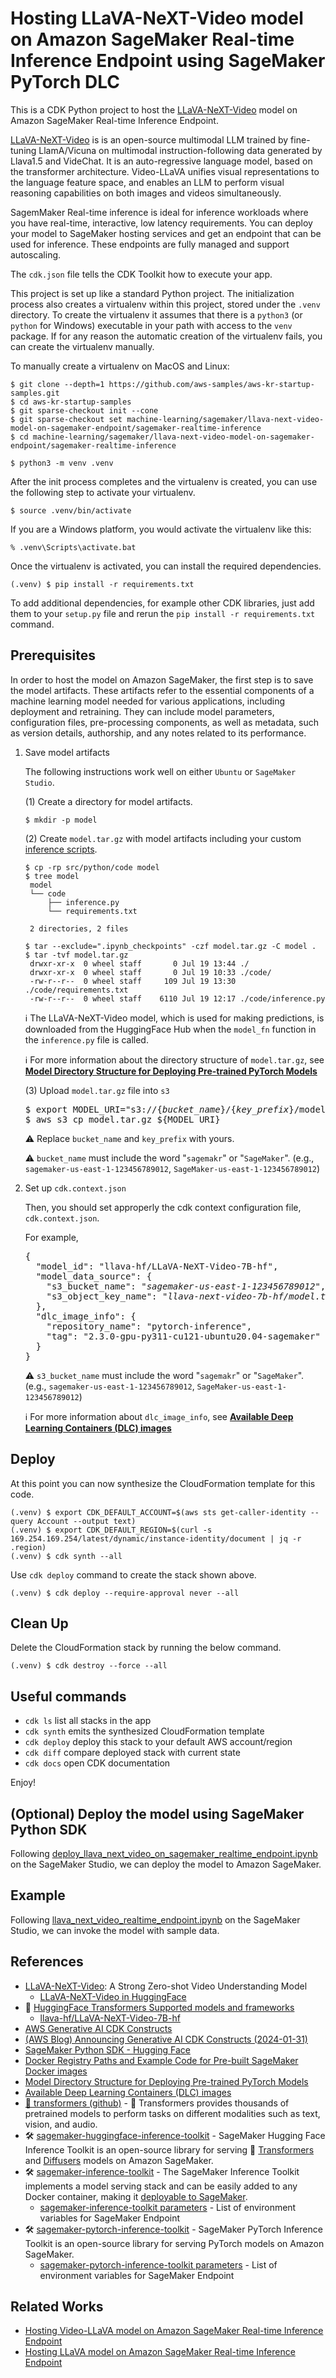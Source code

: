 # Hosting LLaVA-NeXT-Video model on Amazon SageMaker Real-time Inference Endpoint using SageMaker PyTorch DLC

This is a CDK Python project to host the [LLaVA-NeXT-Video](https://llava-vl.github.io/blog/2024-04-30-llava-next-video/) model
on Amazon SageMaker Real-time Inference Endpoint.

[LLaVA-NeXT-Video](https://huggingface.co/docs/transformers/model_doc/llava-next-video) is is an open-source multimodal LLM trained by fine-tuning LlamA/Vicuna on multimodal instruction-following data generated by Llava1.5 and VideChat.
It is an auto-regressive language model, based on the transformer architecture.
Video-LLaVA unifies visual representations to the language feature space, and enables an LLM to perform visual reasoning capabilities on both images and videos simultaneously.

SagemMaker Real-time inference is ideal for inference workloads where you have real-time, interactive, low latency requirements.
You can deploy your model to SageMaker hosting services and get an endpoint that can be used for inference.
These endpoints are fully managed and support autoscaling.

The `cdk.json` file tells the CDK Toolkit how to execute your app.

This project is set up like a standard Python project.  The initialization
process also creates a virtualenv within this project, stored under the `.venv`
directory.  To create the virtualenv it assumes that there is a `python3`
(or `python` for Windows) executable in your path with access to the `venv`
package. If for any reason the automatic creation of the virtualenv fails,
you can create the virtualenv manually.

To manually create a virtualenv on MacOS and Linux:

```
$ git clone --depth=1 https://github.com/aws-samples/aws-kr-startup-samples.git
$ cd aws-kr-startup-samples
$ git sparse-checkout init --cone
$ git sparse-checkout set machine-learning/sagemaker/llava-next-video-model-on-sagemaker-endpoint/sagemaker-realtime-inference
$ cd machine-learning/sagemaker/llava-next-video-model-on-sagemaker-endpoint/sagemaker-realtime-inference

$ python3 -m venv .venv
```

After the init process completes and the virtualenv is created, you can use the following
step to activate your virtualenv.

```
$ source .venv/bin/activate
```

If you are a Windows platform, you would activate the virtualenv like this:

```
% .venv\Scripts\activate.bat
```

Once the virtualenv is activated, you can install the required dependencies.

```
(.venv) $ pip install -r requirements.txt
```

To add additional dependencies, for example other CDK libraries, just add
them to your `setup.py` file and rerun the `pip install -r requirements.txt`
command.

## Prerequisites

In order to host the model on Amazon SageMaker, the first step is to save the model artifacts.
These artifacts refer to the essential components of a machine learning model needed for various applications,
including deployment and retraining.
They can include model parameters, configuration files, pre-processing components,
as well as metadata, such as version details, authorship, and any notes related to its performance.

1. Save model artifacts

   The following instructions work well on either `Ubuntu` or `SageMaker Studio`.

   (1) Create a directory for model artifacts.
   ```
   $ mkdir -p model
   ```

   (2) Create `model.tar.gz` with model artifacts including your custom [inference scripts](./src/python/code/).
   ```
   $ cp -rp src/python/code model
   $ tree model
    model
    └── code
        ├── inference.py
        └── requirements.txt

    2 directories, 2 files

   $ tar --exclude=".ipynb_checkpoints" -czf model.tar.gz -C model .
   $ tar -tvf model.tar.gz
    drwxr-xr-x  0 wheel staff       0 Jul 19 13:44 ./
    drwxr-xr-x  0 wheel staff       0 Jul 19 10:33 ./code/
    -rw-r--r--  0 wheel staff     109 Jul 19 13:30 ./code/requirements.txt
    -rw-r--r--  0 wheel staff    6110 Jul 19 12:17 ./code/inference.py
   ```

   :information_source: The LLaVA-NeXT-Video model, which is used for making predictions, is downloaded from the HuggingFace Hub when the `model_fn` function in the `inference.py` file is called.

   :information_source: For more information about the directory structure of `model.tar.gz`, see [**Model Directory Structure for Deploying Pre-trained PyTorch Models**](https://sagemaker.readthedocs.io/en/stable/frameworks/pytorch/using_pytorch.html#model-directory-structure)

   (3) Upload `model.tar.gz` file into `s3`
   <pre>
   $ export MODEL_URI="s3://{<i>bucket_name</i>}/{<i>key_prefix</i>}/model.tar.gz"
   $ aws s3 cp model.tar.gz ${MODEL_URI}
   </pre>

   :warning: Replace `bucket_name` and `key_prefix` with yours.

   :warning: `bucket_name` must include the word "`sagemakr`" or "`SageMaker`". (e.g., `sagemaker-us-east-1-123456789012`, `SageMaker-us-east-1-123456789012`)

2. Set up `cdk.context.json`

   Then, you should set approperly the cdk context configuration file, `cdk.context.json`.

   For example,
   <pre>
   {
     "model_id": "llava-hf/LLaVA-NeXT-Video-7B-hf",
     "model_data_source": {
       "s3_bucket_name": "<i>sagemaker-us-east-1-123456789012</i>",
       "s3_object_key_name": "<i>llava-next-video-7b-hf/model.tar.gz</i>"
     },
     "dlc_image_info": {
       "repository_name": "pytorch-inference",
       "tag": "2.3.0-gpu-py311-cu121-ubuntu20.04-sagemaker"
     }
   }
   </pre>
   :warning: `s3_bucket_name` must include the word "`sagemakr`" or "`SageMaker`". (e.g., `sagemaker-us-east-1-123456789012`, `SageMaker-us-east-1-123456789012`)

   :information_source: For more information about `dlc_image_info`, see [**Available Deep Learning Containers (DLC) images**](https://github.com/aws/deep-learning-containers/blob/master/available_images.md)


## Deploy

At this point you can now synthesize the CloudFormation template for this code.

```
(.venv) $ export CDK_DEFAULT_ACCOUNT=$(aws sts get-caller-identity --query Account --output text)
(.venv) $ export CDK_DEFAULT_REGION=$(curl -s 169.254.169.254/latest/dynamic/instance-identity/document | jq -r .region)
(.venv) $ cdk synth --all
```

Use `cdk deploy` command to create the stack shown above.

```
(.venv) $ cdk deploy --require-approval never --all
```

## Clean Up

Delete the CloudFormation stack by running the below command.

```
(.venv) $ cdk destroy --force --all
```

## Useful commands

 * `cdk ls`          list all stacks in the app
 * `cdk synth`       emits the synthesized CloudFormation template
 * `cdk deploy`      deploy this stack to your default AWS account/region
 * `cdk diff`        compare deployed stack with current state
 * `cdk docs`        open CDK documentation

Enjoy!

## (Optional) Deploy the model using SageMaker Python SDK

Following [deploy_llava_next_video_on_sagemaker_realtime_endpoint.ipynb](src/notebook/deploy_llava_next_video_on_sagemaker_realtime_endpoint.ipynb) on the SageMaker Studio, we can deploy the model to Amazon SageMaker.

## Example

Following [llava_next_video_realtime_endpoint.ipynb](src/notebook/llava_next_video_realtime_endpoint.ipynb) on the SageMaker Studio, we can invoke the model with sample data.

## References

 * [LLaVA-NeXT-Video](https://llava-vl.github.io/blog/2024-04-30-llava-next-video/): A Strong Zero-shot Video Understanding Model
   * [LLaVA-NeXT-Video in HuggingFace](https://huggingface.co/docs/transformers/model_doc/llava-next-video)
 * 🤗 [HuggingFace Transformers Supported models and frameworks](https://huggingface.co/docs/transformers/index#supported-models-and-frameworks)
   * [llava-hf/LLaVA-NeXT-Video-7B-hf](https://huggingface.co/llava-hf/LLaVA-NeXT-Video-7B-hf)
 * [AWS Generative AI CDK Constructs](https://awslabs.github.io/generative-ai-cdk-constructs/)
 * [(AWS Blog) Announcing Generative AI CDK Constructs (2024-01-31)](https://aws.amazon.com/blogs/devops/announcing-generative-ai-cdk-constructs/)
 * [SageMaker Python SDK - Hugging Face](https://sagemaker.readthedocs.io/en/stable/frameworks/huggingface/index.html)
 * [Docker Registry Paths and Example Code for Pre-built SageMaker Docker images](https://docs.aws.amazon.com/sagemaker/latest/dg-ecr-paths/sagemaker-algo-docker-registry-paths.html)
 * [Model Directory Structure for Deploying Pre-trained PyTorch Models](https://sagemaker.readthedocs.io/en/stable/frameworks/pytorch/using_pytorch.html#model-directory-structure)
 * [Available Deep Learning Containers (DLC) images](https://github.com/aws/deep-learning-containers/blob/master/available_images.md)
 * [🤗 transformers (github)](https://github.com/huggingface/transformers) - 🤗 Transformers provides thousands of pretrained models to perform tasks on different modalities such as text, vision, and audio.
 * 🛠️ [sagemaker-huggingface-inference-toolkit](https://github.com/aws/sagemaker-huggingface-inference-toolkit) - SageMaker Hugging Face Inference Toolkit is an open-source library for serving 🤗 [Transformers](https://huggingface.co/docs/transformers/index) and [Diffusers](https://huggingface.co/docs/diffusers/index) models on Amazon SageMaker.
 * 🛠️ [sagemaker-inference-toolkit](https://github.com/aws/sagemaker-inference-toolkit) - The SageMaker Inference Toolkit implements a model serving stack and can be easily added to any Docker container, making it [deployable to SageMaker](https://aws.amazon.com/sagemaker/deploy/).
   * [sagemaker-inference-toolkit parameters](https://github.com/aws/sagemaker-inference-toolkit/blob/master/src/sagemaker_inference/parameters.py) - List of environment variables for SageMaker Endpoint
 * 🛠️ [sagemaker-pytorch-inference-toolkit](https://github.com/aws/sagemaker-pytorch-inference-toolkit) - SageMaker PyTorch Inference Toolkit is an open-source library for serving PyTorch models on Amazon SageMaker.
   * [sagemaker-pytorch-inference-toolkit parameters](https://github.com/aws/sagemaker-pytorch-inference-toolkit/blob/master/src/sagemaker_pytorch_serving_container/ts_parameters.py) - List of environment variables for SageMaker Endpoint

## Related Works

 * [Hosting Video-LLaVA model on Amazon SageMaker Real-time Inference Endpoint](https://github.com/aws-samples/aws-kr-startup-samples/tree/main/machine-learning/sagemaker/video-llava-on-aws-sagemaker)
 * [Hosting LLaVA model on Amazon SageMaker Real-time Inference Endpoint](https://github.com/aws-samples/aws-kr-startup-samples/tree/main/machine-learning/sagemaker/llava-on-aws-sagemaker)

